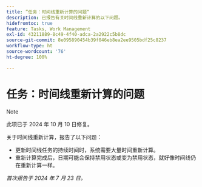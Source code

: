 ```yaml
---
title: ”任务：时间线重新计算的问题“
description: 已报告有关时间线重新计算的以下问题。
hidefromtoc: true
feature: Tasks, Work Management
exl-id: 43211889-8c49-4f40-adca-2a2922c5b8dc
source-git-commit: 8e095890454b39f046eb8ea2ee9505bdf25c8237
workflow-type: ht
source-wordcount: '76'
ht-degree: 100%

---
```


# 任务：时间线重新计算的问题

>[!NOTE]
>
>此项已于 2024 年 10 月 10 日修复。

关于时间线重新计算，报告了以下问题：

* 更新时间线任务的持续时间时，系统需要大量时间重新计算。
* 重新计算完成后，日期可能会保持禁用状态或变为禁用状态，就好像时间线仍在重新计算一样。

_首次报告于 2024 年 7 月 23 日。_
